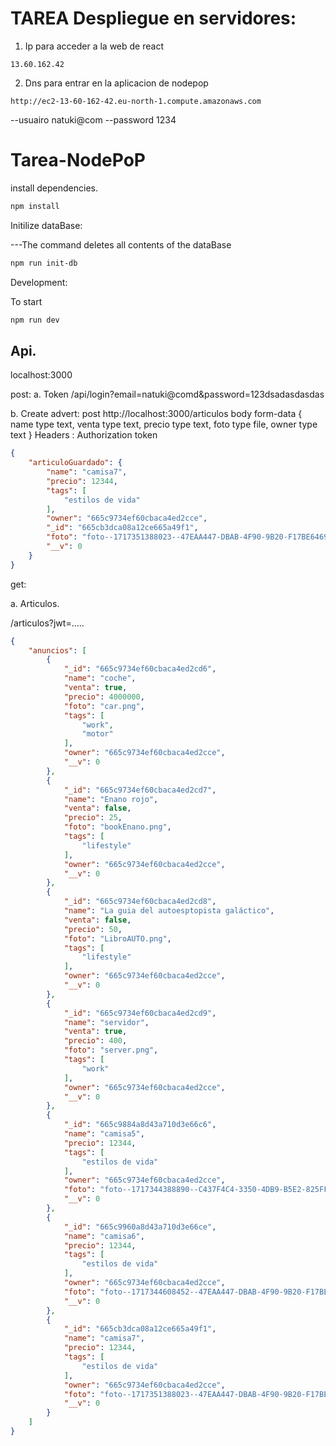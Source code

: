 # TAREA Despliegue en servidores:

1. Ip para acceder a la web de react
```
13.60.162.42
```
2. Dns para entrar en la aplicacion de nodepop 
```
http://ec2-13-60-162-42.eu-north-1.compute.amazonaws.com

```
--usuairo natuki@com
--password 1234


# Tarea-NodePoP

install dependencies.

```js
npm install
```

Initilize dataBase:

---The command deletes all contents of the dataBase
```sh
npm run init-db
```

Development:

To start
```js
npm run dev
```

## Api.
localhost:3000

post:
a. Token
/api/login?email=natuki@comd&password=123dsadasdasdas

b. Create advert:
post http://localhost:3000/articulos
body form-data {
    name type text,
    venta type text,
    precio type text,
    foto type file,
    owner type text
}
Headers : Authorization token

```json
{
    "articuloGuardado": {
        "name": "camisa7",
        "precio": 12344,
        "tags": [
            "estilos de vida"
        ],
        "owner": "665c9734ef60cbaca4ed2cce",
        "_id": "665cb3dca08a12ce665a49f1",
        "foto": "foto--1717351388023--47EAA447-DBAB-4F90-9B20-F17BE64694A6.JPG",
        "__v": 0
    }
}
```

get:

a. Articulos. 

/articulos?jwt=.....
```json
{
    "anuncios": [
        {
            "_id": "665c9734ef60cbaca4ed2cd6",
            "name": "coche",
            "venta": true,
            "precio": 4000000,
            "foto": "car.png",
            "tags": [
                "work",
                "motor"
            ],
            "owner": "665c9734ef60cbaca4ed2cce",
            "__v": 0
        },
        {
            "_id": "665c9734ef60cbaca4ed2cd7",
            "name": "Enano rojo",
            "venta": false,
            "precio": 25,
            "foto": "bookEnano.png",
            "tags": [
                "lifestyle"
            ],
            "owner": "665c9734ef60cbaca4ed2cce",
            "__v": 0
        },
        {
            "_id": "665c9734ef60cbaca4ed2cd8",
            "name": "La guia del autoesptopista galáctico",
            "venta": false,
            "precio": 50,
            "foto": "LibroAUTO.png",
            "tags": [
                "lifestyle"
            ],
            "owner": "665c9734ef60cbaca4ed2cce",
            "__v": 0
        },
        {
            "_id": "665c9734ef60cbaca4ed2cd9",
            "name": "servidor",
            "venta": true,
            "precio": 400,
            "foto": "server.png",
            "tags": [
                "work"
            ],
            "owner": "665c9734ef60cbaca4ed2cce",
            "__v": 0
        },
        {
            "_id": "665c9884a8d43a710d3e66c6",
            "name": "camisa5",
            "precio": 12344,
            "tags": [
                "estilos de vida"
            ],
            "owner": "665c9734ef60cbaca4ed2cce",
            "foto": "foto--1717344388890--C437F4C4-3350-4DB9-B5E2-825FFDD73ECD.JPG",
            "__v": 0
        },
        {
            "_id": "665c9960a8d43a710d3e66ce",
            "name": "camisa6",
            "precio": 12344,
            "tags": [
                "estilos de vida"
            ],
            "owner": "665c9734ef60cbaca4ed2cce",
            "foto": "foto--1717344608452--47EAA447-DBAB-4F90-9B20-F17BE64694A6.JPG",
            "__v": 0
        },
        {
            "_id": "665cb3dca08a12ce665a49f1",
            "name": "camisa7",
            "precio": 12344,
            "tags": [
                "estilos de vida"
            ],
            "owner": "665c9734ef60cbaca4ed2cce",
            "foto": "foto--1717351388023--47EAA447-DBAB-4F90-9B20-F17BE64694A6.JPG",
            "__v": 0
        }
    ]
}
```
